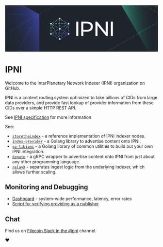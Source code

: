 ![banner](https://raw.githubusercontent.com/ipni/.github/main/profile/banner.png)

# IPNI
Welcome to the InterPlanetary Network Indexer (IPNI) organization on GitHub.

IPNI is a content routing system optimized to take billions of CIDs from large data providers, and provide fast lookup of provider information from these CIDs over a simple HTTP REST API.

See [IPNI specification](https://github.com/ipni/specs/blob/main/IPNI.md) for more information.

See:
 * [`storetheindex`](https://github.com/ipni/storetheindex) - a reference implementation of IPNI indexer nodes.
 * [`index-provider`](https://github.com/ipni/index-provider) - a Golang library to advertise content onto IPNI.
 * [`go-libipni`](https://github.com/ipni/go-libipni) - a Golang library of common utilities to build out your own IPNI integration.
 * [`depute`](https://github.com/ipni/depute) - a gRPC wrapper to advertise content onto IPNI from just about any other programming language.
 * [`relayX`](https://github.com/ipni/relayx) - separates ingest logic from the underlying indexer, which allows further scaling.

## Monitoring and Debugging
- [Dashboard](https://dev.probelab.io/ipfs/ipni/cid.contact) - system-wide performance, latency, error rates
- [Script for verifying providing as a publisher](https://github.com/ipni/ipni-cli/blob/main/pkg/verify/verify.go)

## Chat
Find us on [Filecoin Slack in the #ipni](https://filecoinproject.slack.com/archives/C02T827T9N0) channel.

:heart: 
